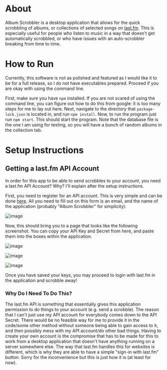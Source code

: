# About

Album Scrobbler is a desktop application that allows for the
quick scrobbling of albums, or collections of selected songs
on [last.fm](https://www.last.fm/). This is especially useful for people
who listen to music in a way that doesn't get automatically 
scrobbled, or who have issues with an auto-scrobbler breaking
from time to time.

# How to Run

Currently, this software is not as polished and featured as I would
like it to be for a full release, so I do not have executables prepared.
Proceed if you are okay with using the command line.

First, make sure you have `npm` installed. If you are not scared
of using the command line, you can figure out how to do this from
google: it is too many steps for me to lay out here. Next, navigate to
the directory that `package-lock.json` is located in, and run
`npm install`. Now, to run the program just run `npm start`. This
should start the program. Note that the database file is the one
I am using for testing, so you will have a bunch of random albums
in the collection tab.

# Setup Instructions

## Getting a last.fm API Account
In order for this app to be able to send scrobbles to your account,
you need a last.fm API Account? Why? I'll explain after the setup
instructions.

First, you need to register for an API account. This is very simple
and can be done [here](https://www.last.fm/api/account/create). All
you need to fill out on this form is an email, and the name of the
application (probably "Album Scrobbler" for simplicity).

![image](https://github.com/user-attachments/assets/74be4962-2071-4df3-bf4b-a7ab29e2a353)

Now, this should bring you to a page that looks like the following
screenshot. You can copy your API Key and Secret from here, and
paste them into the boxes within the application.

![image](https://github.com/user-attachments/assets/06851787-552f-414c-87a1-c34471525fbd)

![image](https://github.com/user-attachments/assets/f8e59e25-9576-4502-8e6d-07523e896bde)

![image](https://github.com/user-attachments/assets/32395ede-ed11-4dd7-b5b9-2bd5de995f8b)

Once you have saved your keys, you may proceed to login with last.fm
in the application and scrobble away!

### Why Do I Need To Do This?
The last.fm API is something that essentially gives this application
permission to do things to your account (e.g. send a scrobble). The
reason that I can't just use my API account for everybody comes down
to the API Secret. There would be no feasible way for me to provide
it in the code/some other method without someone being able to gain
access to it, and then possibly mess with my API account/do other bad
things. Having to create your own account is the compromise that has
to be made for this to work from a desktop application that doesn't
have anything running on a server somewhere else. The way that last.fm
handles this for websites is different, which is why they are able to
have a simple "sign-in with last.fm" button. Sorry for the
inconvenience but this is just how it is (at least for now).
